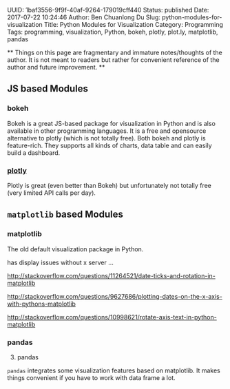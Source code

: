 UUID: 1baf3556-9f9f-40af-9264-179019cff440
Status: published
Date: 2017-07-22 10:24:46
Author: Ben Chuanlong Du
Slug: python-modules-for-visualization
Title: Python Modules for Visualization
Category: Programming
Tags: programming, visualization, Python, bokeh, plotly, plot.ly, matplotlib, pandas

**
Things on this page are
fragmentary and immature notes/thoughts of the author.
It is not meant to readers
but rather for convenient reference of the author and future improvement.
**

## JS based Modules

### bokeh

Bokeh is a great JS-based package for visualization in Python and is also available in other programming languages. 
It is a free and opensource alternative to plotly (which is not totally free). 
Both bokeh and plotly is feature-rich. 
They supports all kinds of charts, data table and can easily build a dashboard.

### [plotly](https://plot.ly/python/user-guide/)

Plotly is great (even better than Bokeh) but unfortunately not totally free (very limited API calls per day). 

## `matplotlib` based Modules 

### matplotlib

The old default visualization package in Python.


has display issues without x server ...

http://stackoverflow.com/questions/11264521/date-ticks-and-rotation-in-matplotlib

http://stackoverflow.com/questions/9627686/plotting-dates-on-the-x-axis-with-pythons-matplotlib

http://stackoverflow.com/questions/10998621/rotate-axis-text-in-python-matplotlib

### pandas

3. pandas

`pandas` integrates some visualization features based on matplotlib.
It makes things convenient if you have to work with data frame a lot.

